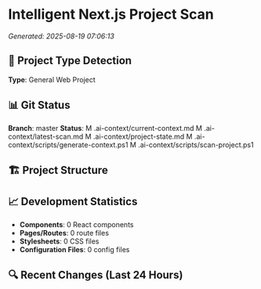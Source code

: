 ﻿# Intelligent Next.js Project Scan
*Generated: 2025-08-19 07:06:13*

## 🎯 Project Type Detection
**Type**: General Web Project



## 📊 Git Status
**Branch**: master
**Status**: 
 M .ai-context/current-context.md  M .ai-context/latest-scan.md  M .ai-context/project-state.md  M .ai-context/scripts/generate-context.ps1  M .ai-context/scripts/scan-project.ps1

## 🏗️ Project Structure






## 📈 Development Statistics
- **Components**: 0 React components
- **Pages/Routes**: 0 route files
- **Stylesheets**: 0 CSS files
- **Configuration Files**: 0 config files

## 🔍 Recent Changes (Last 24 Hours)



